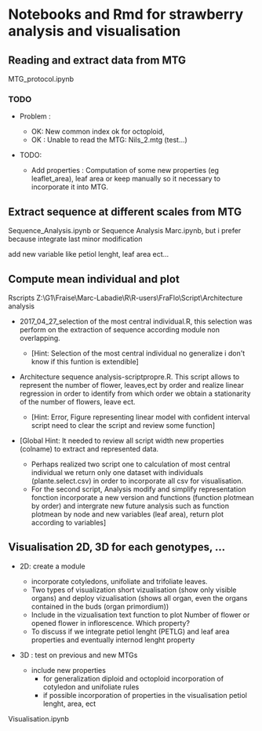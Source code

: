 # Notebooks and Rmd for strawberry analysis and visualisation

## Reading and extract data from MTG

MTG_protocol.ipynb

### TODO
- Problem :
    * OK: New common index ok for octoploid,
    * OK : Unable to read the MTG: Nils_2.mtg (test...)

- TODO:
    * Add properties : Computation of some new properties (eg leaflet_area), leaf area or keep manually
    so it necessary to incorporate it into MTG.


## Extract sequence at different scales from MTG

Sequence_Analysis.ipynb or
Sequence Analysis Marc.ipynb, but i prefer because integrate last minor modification

add new variable like petiol lenght, leaf area ect...

## Compute mean individual and plot

Rscripts
Z:\G1\Fraise\Marc-Labadie\R\R-users\FraFlo\Script\Architecture analysis

* 2017_04_27_selection of the most central individual.R, this selection was perform on the extraction of sequence according module non overlapping.
	- [Hint: Selection of the most central individual no generalize i don't know if this funtion is extendible]

* Architecture sequence analysis-scriptpropre.R. This script allows to represent the number of flower, leaves,ect by order and realize linear regression in order to identify from which order we obtain a stationarity of the number of flowers, leave ect.
	- [Hint: Error, Figure representing linear model with confident interval script need to clear the script and review some function]

* [Global Hint: It needed to review all script width new properties (colname) to extract and represented data.
	- Perhaps realized two script one to calculation of most central individual we return only one dataset with individuals (plante.select.csv) in order to incorporate all csv for visualisation.
	-  For the second script, Analysis modify and simplify representation fonction incorporate a new version and functions (function plotmean by order)
	and intergrate new future analysis such as function plotmean by node and new variables (leaf area), return plot according to variables]

## Visualisation 2D, 3D for each genotypes, ...

* 2D: create a module
	- incorporate cotyledons, unifoliate and trifoliate leaves.
	- Two types of visualization short vizualisation (show only visible organs) and deploy vizualisation (shows all organ, even the organs contained in the buds (organ primordium))
	- Include in the vizualisation text function to plot Number of flower or opened flower in inflorescence.
        Which property?
	- To discuss if we integrate petiol lenght (PETLG) and leaf area properties and eventually internod lenght property

* 3D : test on previous and new MTGs

	- include new properties
		- for generalization diploid and octoploid incorporation of cotyledon and unifoliate rules
		- if possible incorporation of properties in the visualisation petiol lenght, area, ect

Visualisation.ipynb

